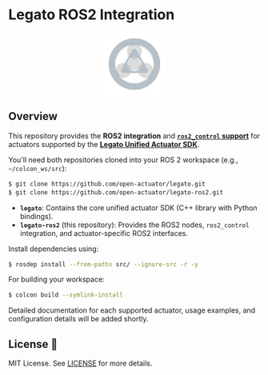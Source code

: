 # Legato ROS2 Integration

<div style="text-align: center;">
  <img src="https://github.com/open-actuator/.github/blob/main/assets/logo.svg" width="25%" height="25%" alt="open actuator logo" style="vertical-align: middle;">
</div>

## Overview
This repository provides the **ROS2 integration** and [**`ros2_control` support**](https://control.ros.org/latest/index.html) for actuators supported by the [**Legato Unified Actuator SDK**](https://github.com/open-actuator/legato).

You'll need both repositories cloned into your ROS 2 workspace (e.g., `~/colcon_ws/src`):

```bash
$ git clone https://github.com/open-actuator/legato.git
$ git clone https://github.com/open-actuator/legato-ros2.git
```

- **`legato`**: Contains the core unified actuator SDK (C++ library with Python bindings).
- **`legato-ros2`** (this repository): Provides the ROS2 nodes, `ros2_control` integration, and actuator-specific ROS2 interfaces.

Install dependencies using:

```bash
$ rosdep install --from-paths src/ --ignore-src -r -y
```

For building your workspace:

```bash
$ colcon build --symlink-install
```

Detailed documentation for each supported actuator, usage examples, and configuration details will be added shortly.

## License 📃

MIT License. See [LICENSE](LICENSE) for more details.
